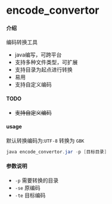 # encode_convertor

#### 介绍
编码转换工具
- java编写，可跨平台
- 支持多种文件类型，可扩展
- 支持目录为起点进行转换
- 易用
- 支持自定义编码

#### TODO
- ~~支持自定义编码~~

#### usage
默认转换编码为:`UTF-8` 转换为 `GBK`
```java
java encode_convertor.jar -p [目标目录]
```
#### 参数说明
- `-p` 需要转换的目录
- `-se` 原编码
- `-te` 目标编码

